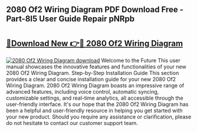 ## 2080 Of2 Wiring Diagram PDF Download Free - Part-8I5 User Guide Repair pNRpb

# <h2><a href="http://dfqjuuu.blite.top/?on=2080+Of2+Wiring+Diagram">🔗Download New 👉🔴 2080 Of2 Wiring Diagram</a></h2>

[![2080 Of2 Wiring Diagram download](https://i.imgur.com/lujVjoI.png)](http://dfqjuuu.blite.top/?on=2080+Of2+Wiring+Diagram)
Welcome to the Future This user manual showcases the innovative features and functionalities of your new 2080 Of2 Wiring Diagram. Step-by-Step Installation Guide This section provides a clear and concise installation guide for your new 2080 Of2 Wiring Diagram. 2080 Of2 Wiring Diagram boasts an impressive range of advanced features, including voice control, automatic syncing, customizable settings, and real-time analytics, all accessible through the user-friendly interface. It's our hope that the 2080 Of2 Wiring Diagram has been a helpful and user-friendly resource in helping you get started with your new product. Should you require any assistance or clarification, please do not hesitate to contact our customer support team.
